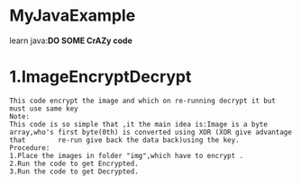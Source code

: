 # MyJavaExample
learn java:**DO SOME CrAZy code**
# 1.ImageEncryptDecrypt
	This code encrypt the image and which on re-running decrypt it but must use same key
	Note:
	This code is so simple that ,it the main idea is:Image is a byte array,who's first byte(0th) is converted using XOR (XOR give advantage that 		re-run give back the data back)using the key.
	Procedure:
	1.Place the images in folder "img",which have to encrypt .
	2.Run the code to get Encrypted.
	3.Run the code to get Decrypted.
